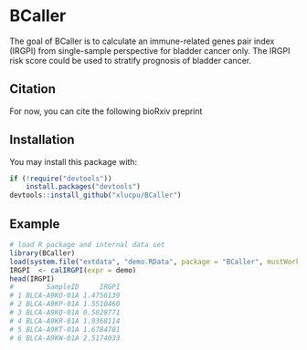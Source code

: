 # BCaller

<!-- badges: start -->
<!-- badges: end -->

The goal of BCaller is to calculate an immune-related genes pair index (IRGPI) from single-sample perspective for bladder cancer only. The IRGPI risk score could be used to stratify prognosis of bladder cancer.

## Citation

For now, you can cite the following bioRxiv preprint

## Installation

You may install this package with:

``` r
if (!require("devtools")) 
    install.packages("devtools")
devtools::install_github("xlucpu/BCaller")
```

## Example
``` r
# load R package and internal data set
library(BCaller)
load(system.file("extdata", "demo.RData", package = "BCaller", mustWork = TRUE)) # load example data
IRGPI  <- calIRGPI(expr = demo) 
head(IRGPI)
#        SampleID     IRGPI
# 1 BLCA-A9KO-01A 1.4756139
# 2 BLCA-A9KP-01A 1.5510460
# 3 BLCA-A9KQ-01A 0.5828771
# 4 BLCA-A9KR-01A 1.9368114
# 5 BLCA-A9KT-01A 1.6784781
# 6 BLCA-A9KW-01A 2.5174033
```

